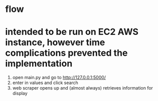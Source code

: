 # flow

# intended to be run on EC2 AWS instance, however time complications prevented the implementation
1. open main.py and go to http://127.0.0.1:5000/
2. enter in values and click search
3. web scraper opens up and (almost always) retrieves information for display
